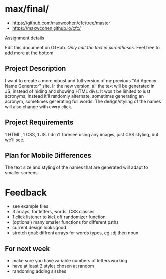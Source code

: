 # max/final/

- https://github.com/maxwcohen/cfc/tree/master
- https://maxwcohen.github.io/cfc/

[Assignment details](/homework/final)

Edit this document on GitHub. _Only edit the text in parentheses._ Feel free to add more at the bottom.

## Project Description

I want to create a more robust and full version of my previous "Ad Agency Name Generator" site. In the new version, all the text will be generated in JS, instead of hiding and showing HTML divs. It won't be limited to just acronyms, instead it'll randomly alternate, sometimes generating an acronym, sometimes generating full words. The design/styling of the names will also change with every click. 

## Project Requirements

1 HTML, 1 CSS, 1 JS. I don't foresee using any images, just CSS styling, but we'll see.

## Plan for Mobile Differences

The text size and styling of the names that are generated will adapt to smaller screens.

# Feedback

- see example files
- 3 arrays, for letters, words, CSS classes
- 1 click listener to kick off randomizer function
- (optional) many smaller functions for different paths
- current design looks good
- stretch goal: diffrent arrays for words types, eg adj then noun

## For next week

- make sure you have variable numbers of letters working
- have at least 2 styles chosen at random
- randoming adding slashes
